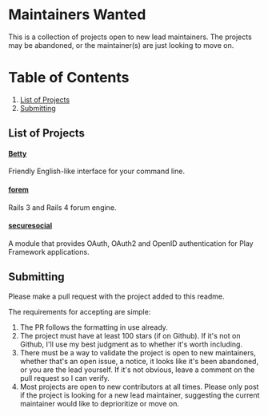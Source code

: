 # Maintainers Wanted

This is a collection of projects open to new lead maintainers. The projects may be abandoned, or the maintainer(s) are just looking to move on.

# Table of Contents
1. [List of Projects](#list)
2. [Submitting](#submitting)

## List of Projects

#### [Betty](https://github.com/pickhardt/betty)
Friendly English-like interface for your command line.

#### [forem](https://github.com/rubysherpas/forem)
Rails 3 and Rails 4 forum engine.

#### [securesocial](https://github.com/jaliss/securesocial)
A module that provides OAuth, OAuth2 and OpenID authentication for Play Framework applications.

## Submitting

Please make a pull request with the project added to this readme.

The requirements for accepting are simple:
1. The PR follows the formatting in use already.
2. The project must have at least 100 stars (if on Github). If it's not on Github, I'll use my best judgment as to whether it's worth including.
3. There must be a way to validate the project is open to new maintainers, whether that's an open issue, a notice, it looks like it's been abandoned, or you are the lead yourself. If it's not obvious, leave a comment on the pull request so I can verify.
4. Most projects are open to new contributors at all times. Please only post if the project is looking for a new lead maintainer, suggesting the current maintainer would like to deprioritize or move on.

